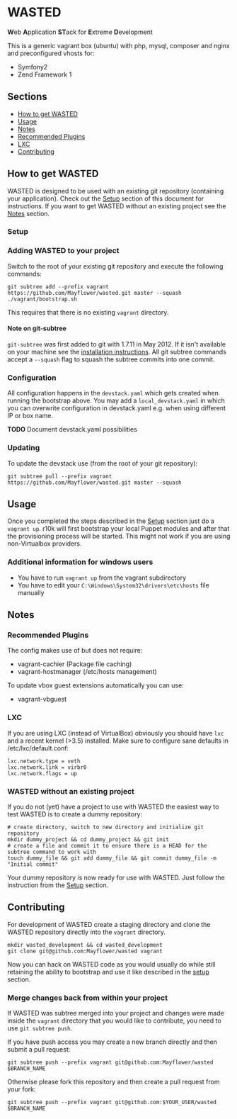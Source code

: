 # WASTED
**W**​eb
**A**​pplication
**ST**​ack for
**E**​xtreme
**D**​evelopment

This is a generic vagrant box (ubuntu) with php, mysql, composer and nginx and preconfigured vhosts for:
 - Symfony2
 - Zend Framework 1


## Sections
* [How to get WASTED](#how-to-get-wasted)
* [Usage](#usage)
* [Notes](#notes)
 * [Recommended Plugins](#recommended-plugins)
 * [LXC](#lxc)
* [Contributing](#contributing)

## How to get WASTED
WASTED is designed to be used with an existing git repository (containing your application).
Check out the [Setup](#setup) section of this document for instructions. If you want to get WASTED without an existing project see the [Notes](#notes) section.

### Setup
### Adding WASTED to your project
Switch to the root of your existing git repository and execute the following commands:
```
git subtree add --prefix vagrant https://github.com/Mayflower/wasted.git master --squash
./vagrant/bootstrap.sh
```
This requires that there is no existing `vagrant` directory.

#### Note on git-subtree
`git-subtree` was first added to git with 1.7.11 in May 2012. If it isn't available on your machine see
the [installation instructions](https://github.com/git/git/blob/master/contrib/subtree/INSTALL).
All git subtree commands accept a `--squash` flag to squash the subtree commits into one commit.

### Configuration
All configuration happens in the `devstack.yaml` which gets created when running the bootstrap above.
You may add a `local_devstack.yaml` in which you can overwrite configuration in devstack.yaml e.g. when using
different IP or box name.

**TODO** Document devstack.yaml possibilities

### Updating
To update the devstack use (from the root of your git repository):
```
git subtree pull --prefix vagrant https://github.com/Mayflower/wasted.git master --squash
```

## Usage
Once you completed the steps described in the [Setup](#setup) section just do a `vagrant up`.
r10k will first bootstrap your local Puppet modules and after that the provisioning process will be started.
This might not work if you are using non-Virtualbox providers.

### Additional information for windows users
 * You have to run `vagrant up` from the vagrant subdirectory
 * You have to edit your `C:\Windows\System32\drivers\etc\hosts` file manually

## Notes
### Recommended Plugins
The config makes use of but does not require:
 - vagrant-cachier (Package file caching)
 - vagrant-hostmanager (/etc/hosts management)

To update vbox guest extensions automatically you can use:
 - vagrant-vbguest

### LXC
If you are using LXC (instead of VirtualBox) obviously you should have `lxc` and a recent kernel (>3.5) installed.
Make sure to configure sane defaults in /etc/lxc/default.conf:

    lxc.network.type = veth
    lxc.network.link = virbr0
    lxc.network.flags = up

### WASTED without an existing project
If you do not (yet) have a project to use with WASTED the easiest way to test WASTED is to create a dummy repository:
```
# create directory, switch to new directory and initialize git repository
mkdir dummy_project && cd dummy_project && git init
# create a file and commit it to ensure there is a HEAD for the subtree command to work with
touch dummy_file && git add dummy_file && git commit dummy_file -m "Initial commit"
```
Your dummy repository is now ready for use with WASTED. Just follow the instruction from the [Setup](#setup) section.

## Contributing
For development of WASTED create a staging directory and clone the WASTED repository directly into the `vagrant` directory.
```
mkdir wasted_development && cd wasted_development
git clone git@github.com:Mayflower/wasted vagrant
```
Now you can hack on WASTED code as you would usually do while still retaining the ability to bootstrap and use it like described in the [setup](#setup) section.

### Merge changes back from within your project
If WASTED was subtree merged into your project and changes were made inside the `vagrant` directory that you would like to contribute, you need to use `git subtree push`.

If you have push access you may create a new branch directly and then submit a pull request:
```
git subtree push --prefix vagrant git@github.com:Mayflower/wasted $BRANCH_NAME
```

Otherwise please fork this repository and then create a pull request from your fork:
```
git subtree push --prefix vagrant git@github.com:$YOUR_USER/wasted $BRANCH_NAME
```

